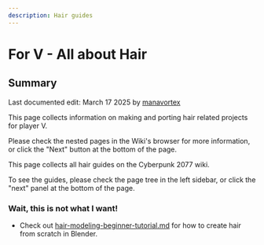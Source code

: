 ```yaml
---
description: Hair guides
---
```


# For V - All about Hair

## Summary

Last documented edit: March 17 2025 by [manavortex](https://app.gitbook.com/u/NfZBoxGegfUqB33J9HXuCs6PVaC3 "mention")

This page collects information on making and porting hair related projects for player V.&#x20;

Please check the nested pages in the Wiki's browser for more information, or click the "Next" button at the bottom of the page.&#x20;

This page collects all hair guides on the Cyberpunk 2077 wiki.

To see the guides, please check the page tree in the left sidebar, or click the "next" panel at the bottom of the page.

### Wait, this is not what I want!

* Check out [hair-modeling-beginner-tutorial.md](../../../for-mod-creators-theory/3d-modelling/hair-modeling-beginner-tutorial.md "mention") for how to create hair from scratch in Blender.
